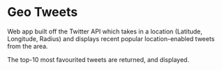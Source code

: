 # Geo Tweets  

Web app built off the Twitter API which takes in a location (Latitude, Longitude, Radius) and displays recent popular location-enabled tweets from the area.  

The top-10 most favourited tweets are returned, and displayed.